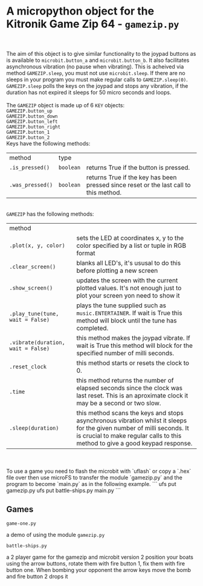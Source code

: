 <h1><b>A micropython object for the Kitronik Game Zip 64 - <code>gamezip.py</code></b></h1>
<br/><br/>
The aim of this object is to give similar functionality to the joypad buttons as is available to <code>microbit.button_a</code> and <code>microbit.button_b</code>.  It also facilitates asynchronous vibration (no pause when vibrating).  This is acheived via method <code>GAMEZIP.sleep</code>, you must not use <code>microbit.sleep</code>.  If there are no sleeps in your program you must make regular calls to <code>GAMEZIP.sleep(0)</code>.  <code>GAMEZIP.sleep</code> polls the keys on the joypad and stops any vibration, if the duration has not expired it sleeps for 50 micro seconds and loops.
<br/><br/>
The <code>GAMEZIP</code> object is made up of 6 <code>KEY</code> objects:<br/>
<code>GAMEZIP.button_up</code><br/>
<code>GAMEZIP.button_down</code><br/>
<code>GAMEZIP.button_left</code><br/>
<code>GAMEZIP.button_right</code><br/>
<code>GAMEZIP.button_1</code><br/>
<code>GAMEZIP.button_2</code><br/>
Keys have the following methods:<br/>
<table><tr><td>method</td><td>type</td></tr>
<tr><td><code>.is_pressed()</code></td><td><code>boolean</code></td><td>returns True if the button is pressed.</td></tr>
<tr><td><code>.was_pressed()</code></td><td><code>boolean</code></td><td>returns True if the key has been pressed since reset or the last call to this method.</td></tr>
</table>
<br/>
<code>GAMEZIP</code> has the following methods:<br/>
<table>
<tr><td>method</td></tr>
<tr><td><code>.plot(x, y, color)</code></td><td>sets the LED at coordinates x, y to the color specified by a list or tuple in RGB format</td></tr>
<tr><td><code>.clear_screen()</code></td><td>blanks all LED's, it's ususal to do this before plotting a new screen</td></tr>
<tr><td><code>.show_screen()</code></td><td>updates the screen with the current plotted values.  It's not enough just to plot your screen yon need to show it</td></tr>
<tr><td><code>.play_tune(tune, wait = False)</code></td><td>plays the tune supplied such as <code>music.ENTERTAINER</code>.  If wait is True this method will block until the tune has completed.</td></tr>
<tr><td><code>.vibrate(duration, wait = False)</code></td><td>this method makes the joypad vibrate.  If wait is True this method will block for the specified number of milli seconds.</td></tr>
<tr><td><code>.reset_clock</code></td><td>this method starts or resets the clock to 0.</td></tr>
<tr><td><code>.time</code></td><td>this method returns the number of elapsed seconds since the clock was last reset. This is an aproximate clock it may be a second or two slow.</td></tr>
<tr><td><code>.sleep(duration)</code></td><td>this method scans the keys and stops asynchronous vibration whilst it sleeps for the given number of milli seconds. It is crucial to make regular calls to this method to give a good keypad response.</td></tr>
</table>
<br/><br/>
To use a game you need to flash the microbit with `uflash` or copy a `.hex` file over then use microFS to transfer the module `gamezip.py` and the program to become `main.py` as in the following example.
```
ufs put gamezip.py
ufs put battle-ships.py main.py
```
<br/>

## Games ##

`game-one.py`

a demo of using the module `gamezip.py` 

`battle-ships.py`

a 2 player game for the gamezip and microbit version 2
position your boats using the arrow buttons, rotate them with fire button 1,
fix them with fire button one. When bombing your opponent the arrow keys move
the bomb and fire button 2 drops it